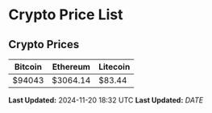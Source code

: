 # Crypto Price List

## Crypto Prices
| Bitcoin | Ethereum | Litecoin |
| ------- | -------- | -------- |
| $94043 | $3064.14 | $83.44 |
**Last Updated:** 2024-11-20 18:32 UTC
**Last Updated:** $DATE$
